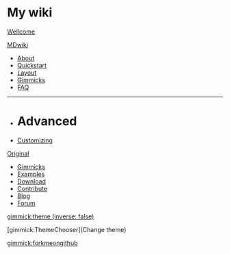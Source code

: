 # My wiki

[Wellcome](index.md)

[MDwiki]()

  * [About](aboutmdwiki.md)
  * [Quickstart](quickstart.md)
  * [Layout](layout.md)
  * [Gimmicks](gimmicks.md)
  * [FAQ](faq.md)
  - - - -
  * # Advanced
  * [Customizing](customizing.md)

[Original]()

  * [Gimmicks](gimmicks.md)
  * [Examples](examples.md)
  * [Download](download.md)
  * [Contribute](contribute/index.md)
  * [Blog](blog.md)
  * [Forum](forum.md)


[gimmick:theme (inverse: false)](spacelab)

[gimmick:ThemeChooser](Change theme)

[gimmick:forkmeongithub](https://github.com/vfarcy/mdwiki/)

<!-- counter pixel for counting visitors -->
<!-- <img src="http://stats.markdown.io/mdwiki_info.gif" style="display:none;"/> -->

<script type="text/javascript">

  var _gaq = _gaq || [];
  _gaq.push(['_setAccount', 'UA-44627253-1']);
  _gaq.push(['_trackPageview']);

  (function() {
    var ga = document.createElement('script'); ga.type = 'text/javascript'; ga.async = true;
    ga.src = ('https:' == document.location.protocol ? 'https://ssl' : 'http://www') + '.google-analytics.com/ga.js';
    var s = document.getElementsByTagName('script')[0]; s.parentNode.insertBefore(ga, s);
  })();

</script>
